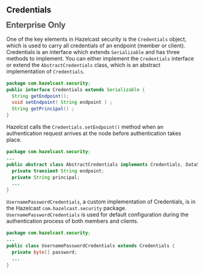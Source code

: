 

## Credentials

![](images/enterprise-onlycopy.jpg)


One of the key elements in Hazelcast security is the `Credentials` object, which is used to carry all credentials of an endpoint (member or client). Credentials is an interface which extends `Serializable` and has three methods to implement. You can either implement the `Credentials` interface or extend the `AbstractCredentials` class, which is an abstract implementation of `Credentials`.

```java
package com.hazelcast.security;
public interface Credentials extends Serializable {
  String getEndpoint();
  void setEndpoint( String endpoint ) ;    
  String getPrincipal() ;    
}
```

Hazelcst calls the `Credentials.setEndpoint()` method when an authentication request arrives at the node before authentication takes place.

```java
package com.hazelcast.security;
...
public abstract class AbstractCredentials implements Credentials, DataSerializable {
  private transient String endpoint;
  private String principal;
  ...
}
```

`UsernamePasswordCredentials`, a custom implementation of Credentials, is in the Hazelcast `com.hazelcast.security` package. `UsernamePasswordCredentials` is used for default configuration during the authentication process of both members and clients.

```java
package com.hazelcast.security;
...
public class UsernamePasswordCredentials extends Credentials {
  private byte[] password;
  ...
}
```
